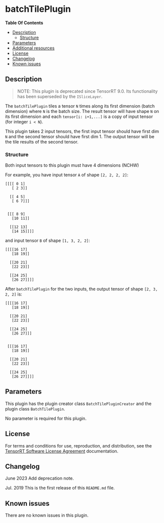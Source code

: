# batchTilePlugin

**Table Of Contents**
- [Description](#description)
    * [Structure](#structure)
- [Parameters](#parameters)
- [Additional resources](#additional-resources)
- [License](#license)
- [Changelog](#changelog)
- [Known issues](#known-issues)

## Description

> NOTE: This plugin is deprecated since TensorRT 9.0. Its functionality has been superseded by the `ISliceLayer`.

The `batchTilePlugin` tiles a tensor `N` times along its first dimension (batch dimension) where `N` is the batch size. The result tensor will have shape `N` on its first dimension and each `tensor[i: i+1,...]` is a copy of input tensor (for integer `i < N`).

This plugin takes 2 input tensors, the first input tensor should have first dim `N` and the second tensor should have first dim 1. The output tensor will be the tile results of the second tensor.

### Structure

Both input tensors to this plugin must have 4 dimensions (NCHW)

For example, you have input tensor `A` of shape `[2, 2, 2, 2]`:
```
[[[[ 0 1]
   [ 2 3]]

  [[ 4 5]
   [ 6 7]]]
  

 [[[ 8 9]
   [10 11]]

  [[12 13]
   [14 15]]]]
```

and input tensor `B` of shape `[1, 3, 2, 2]`:
  
```
[[[[16 17]
   [18 19]]

  [[20 21]
   [22 23]]
 
  [[24 25]
   [26 27]]]]
```
 
After `batchTilePlugin` for the two inputs, the output tensor of shape `[2, 3, 2, 2]` is:

```
[[[[16 17]
   [18 19]]

  [[20 21]
   [22 23]]
 
  [[24 25]
   [26 27]]]
   
   
 [[[16 17]
   [18 19]]

  [[20 21]
   [22 23]]
 
  [[24 25]
   [26 27]]]]
```

## Parameters

This plugin has the plugin creator class `BatchTilePluginCreator` and the plugin class `BatchTilePlugin`.
  
No parameter is required for this plugin.


## License

For terms and conditions for use, reproduction, and distribution, see the [TensorRT Software License Agreement](https://docs.nvidia.com/deeplearning/sdk/tensorrt-sla/index.html) 
documentation.


## Changelog

June 2023
Add deprecation note.

Jul. 2019
This is the first release of this `README.md` file.


## Known issues

There are no known issues in this plugin.
